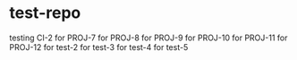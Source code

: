 # test-repo
testing CI-2
for PROJ-7
for PROJ-8
for PROJ-9
for PROJ-10
for PROJ-11
for PROJ-12
for test-2
for test-3
for test-4
for test-5
